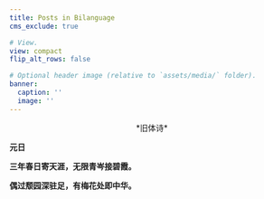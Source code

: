 ```yaml
---
title: Posts in Bilanguage
cms_exclude: true

# View.
view: compact
flip_alt_rows: false

# Optional header image (relative to `assets/media/` folder).
banner:
  caption: ''
  image: ''
---
```


<center> *旧体诗* </center>

**元日** 

**三年春日寄天涯，无限青岑接碧霞。**

**偶过颓园深驻足，有梅花处即中华。**

